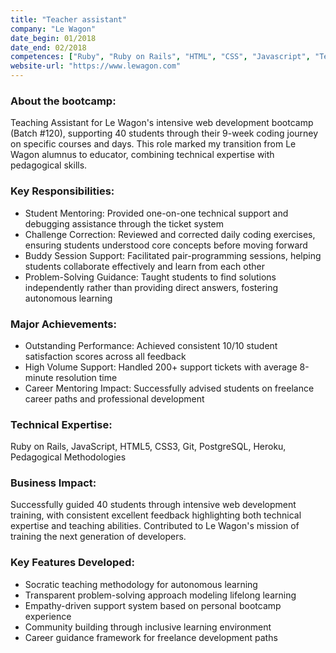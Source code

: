 ```yaml
---
title: "Teacher assistant"
company: "Le Wagon"
date_begin: 01/2018 
date_end: 02/2018
competences: ["Ruby", "Ruby on Rails", "HTML", "CSS", "Javascript", "Teaching", "Mentoring", "Problem-solving", "Pedagogical Skills", "Code Review", "Object-Oriented Programming (OOP)"]
website-url: "https://www.lewagon.com"
---
```



### About the bootcamp:
Teaching Assistant for Le Wagon's intensive web development bootcamp (Batch #120), supporting 40 students through their 9-week coding journey on specific courses and days. This role marked my transition from Le Wagon alumnus to educator, combining technical expertise with pedagogical skills.

### Key Responsibilities:
- Student Mentoring: Provided one-on-one technical support and debugging assistance through the ticket system
- Challenge Correction: Reviewed and corrected daily coding exercises, ensuring students understood core concepts before moving forward
- Buddy Session Support: Facilitated pair-programming sessions, helping students collaborate effectively and learn from each other
- Problem-Solving Guidance: Taught students to find solutions independently rather than providing direct answers, fostering autonomous learning

### Major Achievements:
- Outstanding Performance: Achieved consistent 10/10 student satisfaction scores across all feedback
- High Volume Support: Handled 200+ support tickets with average 8-minute resolution time
- Career Mentoring Impact: Successfully advised students on freelance career paths and professional development

### Technical Expertise:
Ruby on Rails, JavaScript, HTML5, CSS3, Git, PostgreSQL, Heroku, Pedagogical Methodologies

### Business Impact:
Successfully guided 40 students through intensive web development training, with consistent excellent feedback highlighting both technical expertise and teaching abilities. Contributed to Le Wagon's mission of training the next generation of developers.

### Key Features Developed:
- Socratic teaching methodology for autonomous learning
- Transparent problem-solving approach modeling lifelong learning
- Empathy-driven support system based on personal bootcamp experience
- Community building through inclusive learning environment
- Career guidance framework for freelance development paths